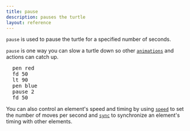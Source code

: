 ```yaml
---
title: pause
description: pauses the turtle
layout: reference
---
```


`pause` is used to pause the turtle for a specified number of seconds. 

`pause` is one way you can slow a turtle down so other [`animations`](animation.html) and actions can catch up. 

<pre class="jumbo">
  pen red
  fd 50
  lt 90
  pen blue
  pause 2
  fd 50
</pre>

<script type="demo">
t = null
setup ->
  remove t
demo ->
  pen red
  fd 50
  lt 90
  fd 50
  lt 90
  fd 50
  lt 90
  pen blue
  pause 2
  fd 50
</script>

You can also control an element's speed and timing by using [`speed`](speed.html) to set the number of moves per second and [`sync`](sync.html) to synchronize an element's timing with other elements. 
